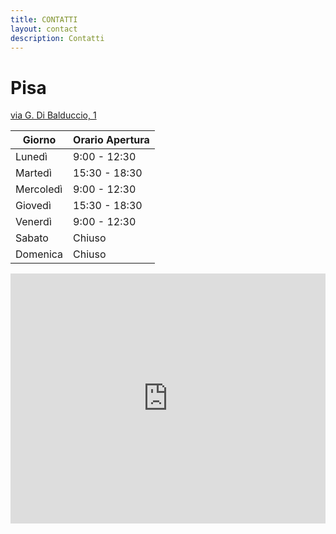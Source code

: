 ```yaml
---
title: CONTATTI
layout: contact
description: Contatti
---
```



# **Pisa**

[via G. Di Balduccio, 1](https://maps.app.goo.gl/geLkk9JaTqcXUK5k9)

| Giorno       | Orario Apertura   |
| ------------ | ----------------- |
| Lunedì       | 9:00 - 12:30      |
| Martedì      | 15:30 - 18:30     |
| Mercoledì    | 9:00 - 12:30      |
| Giovedì      | 15:30 - 18:30     |
| Venerdì      | 9:00 - 12:30      |
| Sabato       | Chiuso            |
| Domenica     | Chiuso            |

<iframe src="https://www.google.com/maps/embed?pb=!1m14!1m8!1m3!1d5628.30309249613!2d10.387411083498339!3d43.70866166176071!3m2!1i1024!2i768!4f13.1!3m3!1m2!1s0x12d591756d239215%3A0xcbd86926e46cff1!2sCorti%20Dr.%20Giorgio!5e0!3m2!1sen!2suk!4v1707263980084!5m2!1sen!2suk" width="100%" height="400" style="border:0;" allowfullscreen="" loading="lazy" referrerpolicy="no-referrer-when-downgrade"></iframe>
